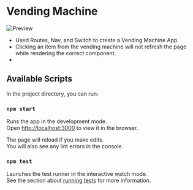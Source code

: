 # Vending Machine
![Preview](./src/VendingMachine.gif)

- Used Routes, Nav, and Switch to create a Vending Machine App
- Clicking an item from the vending machine will not refresh the page while rendering the correct component. 
- 
## Available Scripts

In the project directory, you can run:

### `npm start`

Runs the app in the development mode.\
Open [http://localhost:3000](http://localhost:3000) to view it in the browser.

The page will reload if you make edits.\
You will also see any lint errors in the console.

### `npm test`

Launches the test runner in the interactive watch mode.\
See the section about [running tests](https://facebook.github.io/create-react-app/docs/running-tests) for more information.
